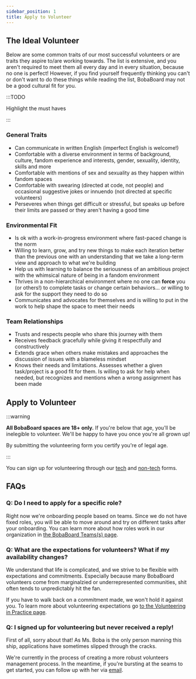 ```yaml
---
sidebar_position: 1
title: Apply to Volunteer
---
```


## The Ideal Volunteer

Below are some common traits of our most successful volunteers or are traits
they aspire to/are working towards. The list is extensive, and you aren't
required to meet them all every day and in every situation, because no one is
perfect! However, if you find yourself frequently thinking you can't or don't
want to do these things while reading the list, BobaBoard may not be a good
cultural fit for you.

:::TODO

Highlight the must haves

:::

### General Traits

- Can communicate in written English (imperfect English is welcome!)
- Comfortable with a diverse environment in terms of background, culture, fandom
  experience and interests, gender, sexuality, identity, skills and more
- Comfortable with mentions of sex and sexuality as they happen within fandom
  spaces
- Comfortable with swearing (directed at code, not people) and occasional suggestive
  jokes or innuendo (not directed at specific volunteers)
- Perseveres when things get difficult or stressful, but speaks up before their
  limits are passed or they aren't having a good time

### Environmental Fit

- Is ok with a work-in-progress environment where fast-paced change is the norm
- Willing to learn, grow, and try new things to make each iteration better than
  the previous one with an understanding that we take a long-term view and
  approach to what we're building
- Help us with learning to balance the seriousness of an ambitious project with
  the whimsical nature of being in a fandom environment
- Thrives in a non-hierarchical environment where no one can **force** you (or
  others!) to complete tasks or change certain behaviors... or willing to ask
  for the support they need to do so
- Communicates and advocates for themselves and is willing to put in the work
  to help shape the space to meet their needs

### Team Relationships

- Trusts and respects people who share this journey with them
- Receives feedback gracefully while giving it respectfully and constructively
- Extends grace when others make mistakes and approaches the discussion of
  issues with a blameless mindset
- Knows their needs and limitations. Assesses whether a given task/project is a
  good fit for them. Is willing to ask for help when needed, but recognizes and
  mentions when a wrong assignment has been made

## Apply to Volunteer

:::warning

**All BobaBoard spaces are 18+ only.** If you're below that age, you'll be inelegible
to volunteer. We'll be happy to have you once you're all grown up!

By submitting the volunteering form you certify you're of legal age.

:::

You can sign up for volunteering through our
[tech](https://forms.gle/jG2gbfpxVhUE7vyn9) and
[non-tech](https://forms.gle/Z44UreTxnbvFnoqc9) forms.

## FAQs

### Q: Do I need to apply for a specific role?

Right now we're onboarding people based on teams. Since we do not have fixed roles,
you will be able to move around and try on different tasks after your onboarding.
You can learn more about how roles work in our organization in
[the BobaBoard Teams(s) page](../team/index.md).

### Q: What are the expectations for volunteers? What if my availability changes?

We understand that life is complicated, and we strive to be flexible with expectations
and commitments. Especially because many BobaBoard volunteers come from marginalzied or
underrepresented communities, shit often tends to unpredictably hit the fan.

If you have to walk back on a commitment made, we won't hold it against you. To learn
more about volunteering expectations go [to the Volunteering in Practice page](in-practice.md).

### Q: I signed up for volunteering but never received a reply!

First of all, sorry about that! As Ms. Boba is the only person manning this
ship, applications have sometimes slipped through the cracks.

We're currently in the process of creating a more robust volunteers management
process. In the meantime, if you're bursting at the seams to get started, you
can follow up with her via [email](mailto:ms.boba@bobaboard.com).
